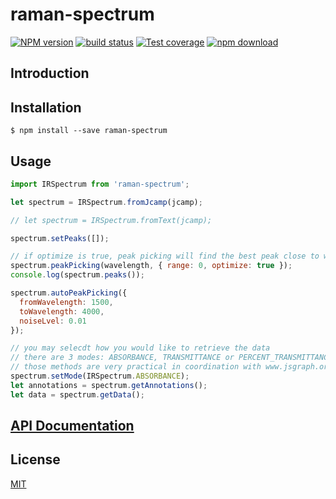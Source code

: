 # raman-spectrum

[![NPM version][npm-image]][npm-url]
[![build status][travis-image]][travis-url]
[![Test coverage][codecov-image]][codecov-url]
[![npm download][download-image]][download-url]

## Introduction



## Installation

`$ npm install --save raman-spectrum`

## Usage

```js
import IRSpectrum from 'raman-spectrum';

let spectrum = IRSpectrum.fromJcamp(jcamp);

// let spectrum = IRSpectrum.fromText(jcamp);

spectrum.setPeaks([]);

// if optimize is true, peak picking will find the best peak close to wavelength
spectrum.peakPicking(wavelength, { range: 0, optimize: true });
console.log(spectrum.peaks());

spectrum.autoPeakPicking({
  fromWavelength: 1500,
  toWavelength: 4000,
  noiseLvel: 0.01
});

// you may selecdt how you would like to retrieve the data
// there are 3 modes: ABSORBANCE, TRANSMITTANCE or PERCENT_TRANSMITTANCE
// those methods are very practical in coordination with www.jsgraph.org
spectrum.setMode(IRSpectrum.ABSORBANCE);
let annotations = spectrum.getAnnotations();
let data = spectrum.getData();
```

## [API Documentation](https://cheminfo.github.io/raman-spectrum/)

## License

[MIT](./LICENSE)

[npm-image]: https://img.shields.io/npm/v/raman-spectrum.svg?style=flat-square
[npm-url]: https://www.npmjs.com/package/raman-spectrum
[travis-image]: https://img.shields.io/travis/cheminfo/raman-spectrum/master.svg?style=flat-square
[travis-url]: https://travis-ci.org/cheminfo/raman-spectrum
[codecov-image]: https://img.shields.io/codecov/c/github/cheminfo/raman-spectrum.svg?style=flat-square
[codecov-url]: https://codecov.io/gh/cheminfo/raman-spectrum
[download-image]: https://img.shields.io/npm/dm/raman-spectrum.svg?style=flat-square
[download-url]: https://www.npmjs.com/package/raman-spectrum
